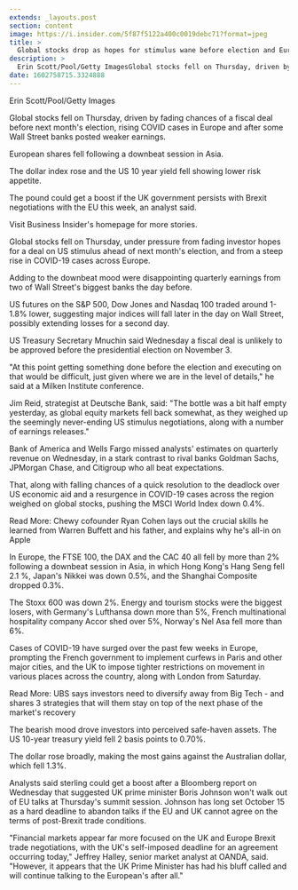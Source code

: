 ```yaml
--- 
extends: _layouts.post 
section: content 
image: https://i.insider.com/5f87f5122a400c0019debc71?format=jpeg 
title: > 
  Global stocks drop as hopes for stimulus wane before election and Europe imposes tough new COVID restrictions 
description: > 
  Erin Scott/Pool/Getty ImagesGlobal stocks fell on Thursday, driven by fading chances of a fiscal deal before next month's election, rising COVID cases in Europe and after some Wall Street banks posted weaker earnings.The pound could get a boost if the UK government persists with Brexit negotiations with the EU this week, an analyst said.Global stocks fell on Thursday, under pressure from fading investor hopes for a deal on US stimulus ahead of next month's election, and from a steep rise in COVID-19 cases across Europe.Adding to the downbeat mood were disappointing quarterly earnings from two of Wall Street's biggest banks the day before.US Treasury Secretary Mnuchin said Wednesday a fiscal deal is unlikely to be approved before the presidential election on November 3. 
date: 1602758715.3324888 
--- 
```

Erin Scott/Pool/Getty Images

Global stocks fell on Thursday, driven by fading chances of a fiscal deal before next month's election, rising COVID cases in Europe and after some Wall Street banks posted weaker earnings.

European shares fell following a downbeat session in Asia.

The dollar index rose and the US 10 year yield fell showing lower risk appetite.

The pound could get a boost if the UK government persists with Brexit negotiations with the EU this week, an analyst said.

Visit Business Insider's homepage for more stories.

Global stocks fell on Thursday, under pressure from fading investor hopes for a deal on US stimulus ahead of next month's election, and from a steep rise in COVID-19 cases across Europe.

Adding to the downbeat mood were disappointing quarterly earnings from two of Wall Street's biggest banks the day before.

US futures on the S&P 500, Dow Jones and Nasdaq 100 traded around 1-1.8% lower, suggesting major indices will fall later in the day on Wall Street, possibly extending losses for a second day.

US Treasury Secretary Mnuchin said Wednesday a fiscal deal is unlikely to be approved before the presidential election on November 3.

"At this point getting something done before the election and executing on that would be difficult, just given where we are in the level of details," he said at a Milken Institute conference.

Jim Reid, strategist at Deutsche Bank, said: "The bottle was a bit half empty yesterday, as global equity markets fell back somewhat, as they weighed up the seemingly never-ending US stimulus negotiations, along with a number of earnings releases."

Bank of America and Wells Fargo missed analysts' estimates on quarterly revenue on Wednesday, in a stark contrast to rival banks Goldman Sachs, JPMorgan Chase, and Citigroup who all beat expectations.

That, along with falling chances of a quick resolution to the deadlock over US economic aid and a resurgence in COVID-19 cases across the region weighed on global stocks, pushing the MSCI World Index down 0.4%.

Read More: Chewy cofounder Ryan Cohen lays out the crucial skills he learned from Warren Buffett and his father, and explains why he's all-in on Apple

In Europe, the FTSE 100, the DAX and the CAC 40 all fell by more than 2% following a downbeat session in Asia, in which Hong Kong's Hang Seng fell 2.1 %, Japan's Nikkei was down 0.5%, and the Shanghai Composite dropped 0.3%.

The Stoxx 600 was down 2%. Energy and tourism stocks were the biggest losers, with Germany's Lufthansa down more than 5%, French multinational hospitality company Accor shed over 5%, Norway's Nel Asa fell more than 6%.

Cases of COVID-19 have surged over the past few weeks in Europe, prompting the French government to implement curfews in Paris and other major cities, and the UK to impose tighter restrictions on movement in various places across the country, along with London from Saturday.

Read More: UBS says investors need to diversify away from Big Tech - and shares 3 strategies that will them stay on top of the next phase of the market's recovery

The bearish mood drove investors into perceived safe-haven assets. The US 10-year treasury yield fell 2 basis points to 0.70%.

The dollar rose broadly, making the most gains against the Australian dollar, which fell 1.3%.

Analysts said sterling could get a boost after a Bloomberg report on Wednesday that suggested UK prime minister Boris Johnson won't walk out of EU talks at Thursday's summit session. Johnson has long set October 15 as a hard deadline to abandon talks if the EU and UK cannot agree on the terms of post-Brexit trade conditions.

"Financial markets appear far more focused on the UK and Europe Brexit trade negotiations, with the UK's self-imposed deadline for an agreement occurring today," Jeffrey Halley, senior market analyst at OANDA, said. "However, it appears that the UK Prime Minister has had his bluff called and will continue talking to the European's after all."